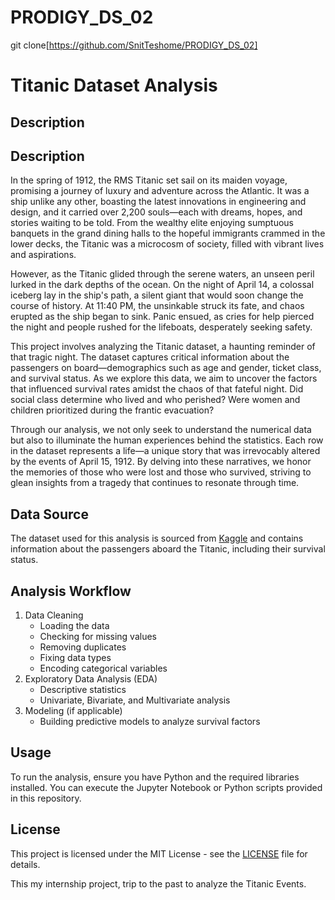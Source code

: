 # PRODIGY_DS_02
git clone[https://github.com/SnitTeshome/PRODIGY_DS_02]
# Titanic Dataset Analysis

## Description
## Description

In the spring of 1912, the RMS Titanic set sail on its maiden voyage, promising a journey of luxury and adventure across the Atlantic. It was a ship unlike any other, boasting the latest innovations in engineering and design, and it carried over 2,200 souls—each with dreams, hopes, and stories waiting to be told. From the wealthy elite enjoying sumptuous banquets in the grand dining halls to the hopeful immigrants crammed in the lower decks, the Titanic was a microcosm of society, filled with vibrant lives and aspirations.

However, as the Titanic glided through the serene waters, an unseen peril lurked in the dark depths of the ocean. On the night of April 14, a colossal iceberg lay in the ship's path, a silent giant that would soon change the course of history. At 11:40 PM, the unsinkable struck its fate, and chaos erupted as the ship began to sink. Panic ensued, as cries for help pierced the night and people rushed for the lifeboats, desperately seeking safety.

This project involves analyzing the Titanic dataset, a haunting reminder of that tragic night. The dataset captures critical information about the passengers on board—demographics such as age and gender, ticket class, and survival status. As we explore this data, we aim to uncover the factors that influenced survival rates amidst the chaos of that fateful night. Did social class determine who lived and who perished? Were women and children prioritized during the frantic evacuation? 

Through our analysis, we not only seek to understand the numerical data but also to illuminate the human experiences behind the statistics. Each row in the dataset represents a life—a unique story that was irrevocably altered by the events of April 15, 1912. By delving into these narratives, we honor the memories of those who were lost and those who survived, striving to glean insights from a tragedy that continues to resonate through time.



## Data Source
The dataset used for this analysis is sourced from [Kaggle](https://www.kaggle.com/c/titanic) and contains information about the passengers aboard the Titanic, including their survival status.

## Analysis Workflow
1. Data Cleaning
   - Loading the data
   - Checking for missing values
   - Removing duplicates
   - Fixing data types
   - Encoding categorical variables
2. Exploratory Data Analysis (EDA)
   - Descriptive statistics
   - Univariate, Bivariate, and Multivariate analysis
3. Modeling (if applicable)
   - Building predictive models to analyze survival factors

## Usage
To run the analysis, ensure you have Python and the required libraries installed. You can execute the Jupyter Notebook or Python scripts provided in this repository.

## License
This project is licensed under the MIT License - see the [LICENSE](LICENSE) file for details.

This my internship project, trip to the past to analyze the Titanic Events.

